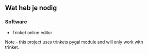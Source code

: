 ## Wat heb je nodig

### Software

+ Trinket online editor

Note - this project uses trinkets pygal module and will only work with trinket.